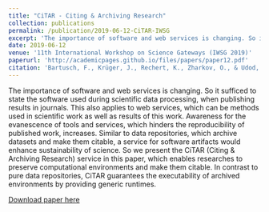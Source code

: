 ```yaml
---
title: "CiTAR - Citing & Archiving Research"
collection: publications
permalink: /publication/2019-06-12-CiTAR-IWSG
excerpt: 'The importance of software and web services is changing. So it sufficed to state the software used during scientific data processing, when publishing results in journals. This also applies to web services, which can be methods used in scientific work as well as results of this work. Awareness for the evanescence of tools and services, which hinders the reproducibility of published work, increases. Similar to data repositories, which archive datasets and make them citable, a service for software artifacts would enhance sustainability of science. So we present the CiTAR (Citing & Archiving Research) service in this paper, which enables researches to preserve computational environments and make them citable. In contrast to pure data repositories, CiTAR guarantees the executability of archived environments by providing generic runtimes.'
date: 2019-06-12
venue: '11th International Workshop on Science Gateways (IWSG 2019)'
paperurl: 'http://academicpages.github.io/files/papers/paper12.pdf'
citation: 'Bartusch, F., Krüger, J., Rechert, K., Zharkov, O., & Udod, K. (2021). CiTAR - Citing & archiving research. CEUR Workshop Proceedings, 2975(June), 12–14.'
---
```

The importance of software and web services is changing. So it sufficed to state the software used during scientific data processing, when publishing results in journals. This also applies to web services, which can be methods used in scientific work as well as results of this work. Awareness for the evanescence of tools and services, which hinders the reproducibility of published work, increases. Similar to data repositories, which archive datasets and make them citable, a service for software artifacts would enhance sustainability of science. So we present the CiTAR (Citing & Archiving Research) service in this paper, which enables researches to preserve computational environments and make them citable. In contrast to pure data repositories, CiTAR guarantees the executability of archived environments by providing generic runtimes.

[Download paper here](http://academicpages.github.io/files/papers/paper12.pdf)